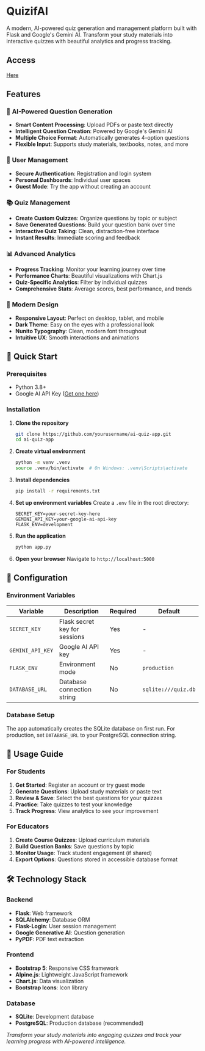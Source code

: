 # QuizifAI

A modern, AI-powered quiz generation and management platform built with Flask and Google's Gemini AI. Transform your study materials into interactive quizzes with beautiful analytics and progress tracking.

## Access
[Here](https://quizifai.onrender.com)

## Features

### 🤖 **AI-Powered Question Generation**
- **Smart Content Processing**: Upload PDFs or paste text directly
- **Intelligent Question Creation**: Powered by Google's Gemini AI
- **Multiple Choice Format**: Automatically generates 4-option questions
- **Flexible Input**: Supports study materials, textbooks, notes, and more

### 👤 **User Management**
- **Secure Authentication**: Registration and login system
- **Personal Dashboards**: Individual user spaces
- **Guest Mode**: Try the app without creating an account

### 📚 **Quiz Management**
- **Create Custom Quizzes**: Organize questions by topic or subject
- **Save Generated Questions**: Build your question bank over time
- **Interactive Quiz Taking**: Clean, distraction-free interface
- **Instant Results**: Immediate scoring and feedback

### 📊 **Advanced Analytics**
- **Progress Tracking**: Monitor your learning journey over time
- **Performance Charts**: Beautiful visualizations with Chart.js
- **Quiz-Specific Analytics**: Filter by individual quizzes
- **Comprehensive Stats**: Average scores, best performance, and trends

### 🎨 **Modern Design**
- **Responsive Layout**: Perfect on desktop, tablet, and mobile
- **Dark Theme**: Easy on the eyes with a professional look
- **Nunito Typography**: Clean, modern font throughout
- **Intuitive UX**: Smooth interactions and animations

## 🚀 Quick Start

### Prerequisites
- Python 3.8+
- Google AI API Key ([Get one here](https://makersuite.google.com/app/apikey))

### Installation

1. **Clone the repository**
   ```bash
   git clone https://github.com/yourusername/ai-quiz-app.git
   cd ai-quiz-app
   ```

2. **Create virtual environment**
   ```bash
   python -m venv .venv
   source .venv/bin/activate  # On Windows: .venv\Scripts\activate
   ```

3. **Install dependencies**
   ```bash
   pip install -r requirements.txt
   ```

4. **Set up environment variables**
   Create a `.env` file in the root directory:
   ```env
   SECRET_KEY=your-secret-key-here
   GEMINI_API_KEY=your-google-ai-api-key
   FLASK_ENV=development
   ```

5. **Run the application**
   ```bash
   python app.py
   ```

6. **Open your browser**
   Navigate to `http://localhost:5000`

## 🔧 Configuration

### Environment Variables

| Variable | Description | Required | Default |
|----------|-------------|----------|---------|
| `SECRET_KEY` | Flask secret key for sessions | Yes | - |
| `GEMINI_API_KEY` | Google AI API key | Yes | - |
| `FLASK_ENV` | Environment mode | No | `production` |
| `DATABASE_URL` | Database connection string | No | `sqlite:///quiz.db` |

### Database Setup

The app automatically creates the SQLite database on first run. For production, set `DATABASE_URL` to your PostgreSQL connection string.

## 📖 Usage Guide

### For Students

1. **Get Started**: Register an account or try guest mode
2. **Generate Questions**: Upload study materials or paste text
3. **Review & Save**: Select the best questions for your quizzes
4. **Practice**: Take quizzes to test your knowledge
5. **Track Progress**: View analytics to see your improvement

### For Educators

1. **Create Course Quizzes**: Upload curriculum materials
2. **Build Question Banks**: Save questions by topic
3. **Monitor Usage**: Track student engagement (if shared)
4. **Export Options**: Questions stored in accessible database format

## 🛠️ Technology Stack

### Backend
- **Flask**: Web framework
- **SQLAlchemy**: Database ORM
- **Flask-Login**: User session management
- **Google Generative AI**: Question generation
- **PyPDF**: PDF text extraction

### Frontend
- **Bootstrap 5**: Responsive CSS framework
- **Alpine.js**: Lightweight JavaScript framework
- **Chart.js**: Data visualization
- **Bootstrap Icons**: Icon library

### Database
- **SQLite**: Development database
- **PostgreSQL**: Production database (recommended)

*Transform your study materials into engaging quizzes and track your learning progress with AI-powered intelligence.*
